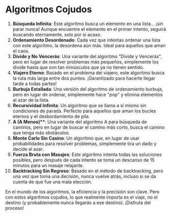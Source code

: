 # Algoritmos Cojudos

1. **Búsqueda Infinita**: Este algoritmo busca un elemento en una lista... ¡sin parar nunca! Aunque encuentre el elemento en el primer intento, seguirá buscando eternamente, solo por si acaso.
1. **Ordenamiento Desordenado**: Cada vez que intentas ordenar una lista con este algoritmo, la desordena aún más. Ideal para aquellos que aman el caos.
1. **Divide y No Vencerás**: Una variante del algoritmo "Divide y Vencerás", pero en lugar de resolver problemas más pequeños, simplemente los divide hasta que son tan minúsculos que ya no tienen sentido.
1. **Viajero Eterno**: Basado en el problema del viajero, este algoritmo busca la ruta más larga entre dos puntos. ¡Garantizado para hacerte llegar tarde a todas partes!
1. **Burbuja Estallada**: Una versión del algoritmo de ordenamiento burbuja, pero en lugar de ordenar, simplemente hace "pop" y elimina elementos al azar de la lista.
1. **Recursividad Infinita**: Un algoritmo que se llama a sí mismo sin condiciones de parada. Perfecto para aquellos que aman los bucles eternos y el desbordamiento de pila.
1. **A (A Menos)\*\***: Una variante del algoritmo A para búsqueda de caminos, pero en lugar de buscar el camino más corto, busca el camino que tenga más obstáculos.
1. **Monte Carlo Sin Casino**: Un algoritmo que, en lugar de usar probabilidades para resolver problemas, simplemente tira un dado y decide al azar.
1. **Fuerza Bruta con Masajes**: Este algoritmo intenta todas las soluciones posibles, pero después de cada intento se toma un descanso de 15 minutos para un masaje relajante.
1. **Backtracking Sin Regreso**: Basado en el método de backtracking, pero una vez que toma una decisión, nunca vuelve atrás, incluso si se da cuenta de que fue una mala elección.

En el mundo de los algoritmos, la eficiencia y la precisión son clave. Pero con estos algoritmos cojudos, lo que realmente importa es el viaje, no el destino (y probablemente nunca llegarás a ese destino). ¡Disfruta del proceso!
